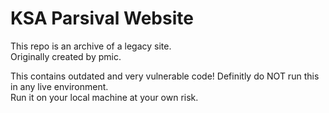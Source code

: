 # KSA Parsival Website
This repo is an archive of a legacy site.  
Originally created by pmic.

This contains outdated and very vulnerable code!
Definitly do NOT run this in any live environment.  
Run it on your local machine at your own risk.
